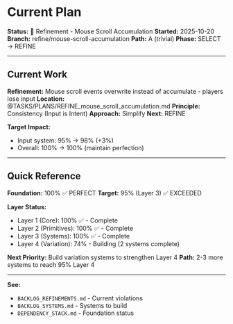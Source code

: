 # Current Plan

**Status:** 🔧 Refinement - Mouse Scroll Accumulation
**Started:** 2025-10-20
**Branch:** refine/mouse-scroll-accumulation
**Path:** A (trivial)
**Phase:** SELECT → REFINE

---

## Current Work

**Refinement:** Mouse scroll events overwrite instead of accumulate - players lose input
**Location:** @TASKS/PLANS/REFINE_mouse_scroll_accumulation.md
**Principle:** Consistency (Input is Intent)
**Approach:** Simplify
**Next:** REFINE

**Target Impact:**
- Input system: 95% → 98% (+3%)
- Overall: 100% → 100% (maintain perfection)

---

## Quick Reference

**Foundation:** 100% ✅ PERFECT
**Target:** 95% (Layer 3) ✅ EXCEEDED

**Layer Status:**
- Layer 1 (Core): 100% ✅ - Complete
- Layer 2 (Primitives): 100% ✅ - Complete
- Layer 3 (Systems): 100% ✅ - Complete
- Layer 4 (Variation): 74% - Building (2 systems complete)

**Next Priority:** Build variation systems to strengthen Layer 4
**Path:** 2-3 more systems to reach 95% Layer 4

---

**See:**
- `BACKLOG_REFINEMENTS.md` - Current violations
- `BACKLOG_SYSTEMS.md` - Systems to build
- `DEPENDENCY_STACK.md` - Foundation status
